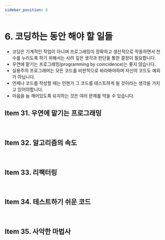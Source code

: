 ```yaml
---
sidebar_position: 6
---
```


# 6. 코딩하는 동안 해야 할 일들

- 코딩은 기계적인 작업이 아니며 프로그래밍이 정확하고 생산적으로 작동하면서 천수를 누리도록 하기 위해서는 사려 깊은 생각과 판단을 통한 결정이 필요합니다.
- 우연에 맡기는 프로그래밍(programming by coincidence)는 좋지 않습니다.
- 실용주의 프로그래머는 모든 코드를 비판적으로 바라봐야하며 자신의 코드도 예외가 아닙니다.
- 언제나 코드를 작성할 때는 언젠가 그 코드를 테스트하게 될 것이라는 생각을 가지고 있어야합니다.
- 마음을 늘 깨어있도록 유지하는 것은 여러 문제를 막을 수 있습니다.

## Item 31. 우연에 맡기는 프로그래밍

<br/>

## Item 32. 알고리즘의 속도

<br/>

## Item 33. 리팩터링

<br/>

## Item 34. 테스트하기 쉬운 코드

<br/>

## Item 35. 사악한 마법사
